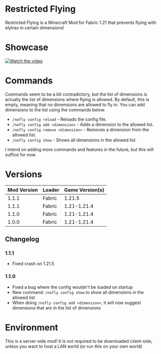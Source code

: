 # Restricted Flying
Restricted Flying is a Minecraft Mod for Fabric 1.21 that prevents flying with elytras in certain dimensions!

# Showcase
[![Watch the video](https://img.youtube.com/vi/gNEDActiWOg/maxresdefault.jpg)](https://www.youtube.com/watch?v=gNEDActiWOg)

# Commands
Commands seem to be a bit contradictory, but the list of dimensions is actually the list of dimensions where flying is allowed. By default, this is empty, meaning that no dimensions are allowed to fly in. You can add dimensions to the list using the commands below.

- `/nofly config reload` - Reloads the config file.
- `/nofly config add <dimension>` - Adds a dimension to the allowed list.
- `/nofly config remove <dimension>` - Removes a dimension from the allowed list.
- `/nofly config show` - Shows all dimensions in the allowed list.

I intend on adding more commands and features in the future, but this will suffice for now.

# Versions
| Mod Version | Loader | Game Version(s) |
|-------------|--------|-----------------|
| 1.1.1       | Fabric | 1.21.5          |
| 1.1.1       | Fabric | 1.21-1.21.4     |
| 1.1.0       | Fabric | 1.21-1.21.4     |
| 1.0.0       | Fabric | 1.21-1.21.4     |

## Changelog
### 1.1.1
- Fixed crash on 1.21.5

### 1.1.0
- Fixed a bug where the config wouldn't be loaded on startup
- New command: `/nofly config show` to show all dimensions in the allowed list
- When doing `/nofly config add <dimension>`, it will now suggest dimensions that are in the list of dimensions

# Environment
This is a server-side mod! It is not required to be downloaded client-side, unless you want to host a LAN world (or run this on your own world)